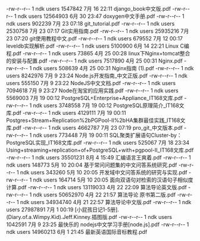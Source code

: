 -rw-r--r-- 1 ndk users  1547842 7月  16 22:11 django_book中文版.pdf
-rw-r--r-- 1 ndk users 12564903 6月  30 23:47 doxygen中文手册.pdf
-rw-r--r-- 1 ndk users   902239 7月  23 07:18 git_tutorial.pdf
-rw-r--r-- 1 ndk users  2530758 7月  23 07:17 Git实用指南.pdf
-rw-r--r-- 1 ndk users 25935216 7月  23 07:20 git使用教程中文.pdf
-rw-r--r-- 1 ndk users   679552 7月  12 00:17 leveldb实现解析.pdf
-rw-r--r-- 1 ndk users  5100900 6月  14 22:21 Linux C编程.pdf
-rw-r--r-- 1 ndk users    73865 4月  25 00:28 linux下Nginx+tomcat整合的安装与配置.pdf
-rw-r--r-- 1 ndk users  7517890 4月  25 00:31 Nginx.pdf
-rw-r--r-- 1 ndk users   508639 4月  25 00:31 Nginx指南 (1).pdf
-rw-r--r-- 1 ndk users  8242976 7月   9 23:24 Node.js开发指南_中文正版.pdf
-rw-r--r-- 1 ndk users   555150 7月   9 23:22 NodeJS中文文档.pdf
-rw-r--r-- 1 ndk users  7094618 7月   9 23:27 Node在淘宝的应用实践.pdf
-rw-r--r-- 1 ndk users  5569003 7月  19 00:12 PostgreSQL+Enterprise+Appliance_IT168文库.pdf
-rw-r--r-- 1 ndk users  3748558 7月  19 00:12 PostgreSQL原理简介_IT168文库.pdf
-rw-r--r-- 1 ndk users  4129111 7月  19 00:11 Postgres+Stream+Replication%2bPGPool-II%2bHA集群最佳实践_IT168文库.pdf
-rw-r--r-- 1 ndk users  4662787 7月  23 07:19 pro_git_中文版本.pdf
-rw-r--r-- 1 ndk users   773448 7月  19 00:11 SQL聚类扩展语句Cluster-by：PostgreSQL实现_IT168文库.pdf
-rw-r--r-- 1 ndk users   525067 7月  18 23:34 Using+streaming+replication+of+PostgreSQL+with+pgpool-II_IT168文库.pdf
-rw-r--r-- 1 ndk users 35501231 8月   4 15:49 汇编语言王爽着.pdf
-rw-r--r-- 1 ndk users   148773 5月  10 20:04 基于常问问题集的中文问答系统研究.pdf
-rw-r--r-- 1 ndk users   343260 5月  10 20:05 开发域中文问答系统的研究与实现.pdf
-rw-r--r-- 1 ndk users   164714 5月  10 20:05 面向双语句对检索的汉语句子相似度计算.pdf
-rw-r--r-- 1 ndk users 13119033 4月  22 22:09 算法导论英文版.pdf
-rw-r--r-- 1 ndk users 50652970 4月  22 21:57 算法导论 原书第二版.pdf
-rw-r--r-- 1 ndk users 34934740 4月  21 22:57 算法导论中文版.pdf
-rw-r--r-- 1 ndk users 27987891 7月   1 00:19 [小屁孩日记1-5册].(Diary.of.a.Wimpy.Kid).Jeff.Kinney.插图版.pdf
-rw-r--r-- 1 ndk users  1042591 7月   9 23:25 最快乐的 nodejs中文学习手册[node.js].pdf
-rw-r--r-- 1 ndk users 14960213 6月   1 21:45 最新英语国际音标教程.pdf
